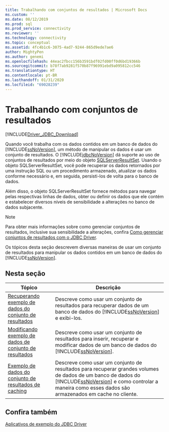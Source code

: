 ```yaml
---
title: Trabalhando com conjuntos de resultados | Microsoft Docs
ms.custom: ''
ms.date: 08/12/2019
ms.prod: sql
ms.prod_service: connectivity
ms.reviewer: ''
ms.technology: connectivity
ms.topic: conceptual
ms.assetid: 4fc4b1c6-3075-4ad7-9244-865d9ede7ae6
author: MightyPen
ms.author: genemi
ms.openlocfilehash: 44eac2fbcc156b3591bdf02fd00ff0d6bd19366b
ms.sourcegitcommit: b78f7ab9281f570b87f96991ebd9a095812cc546
ms.translationtype: HT
ms.contentlocale: pt-BR
ms.lasthandoff: 01/31/2020
ms.locfileid: "69028239"
---
```

# <a name="working-with-result-sets"></a>Trabalhando com conjuntos de resultados

[!INCLUDE[Driver_JDBC_Download](../../../includes/driver_jdbc_download.md)]

Quando você trabalha com os dados contidos em um banco de dados do [!INCLUDE[ssNoVersion](../../../includes/ssnoversion-md.md)], um método de manipular os dados é usar um conjunto de resultados. O [!INCLUDE[jdbcNoVersion](../../../includes/jdbcnoversion_md.md)] dá suporte ao uso de conjuntos de resultados por meio do objeto [SQLServerResultSet](../../../connect/jdbc/reference/sqlserverresultset-class.md). Usando o objeto SQLServerResultSet, você pode recuperar os dados retornados por uma instrução SQL ou um procedimento armazenado, atualizar os dados conforme necessário e, em seguida, persisti-los de volta para o banco de dados.  
  
Além disso, o objeto SQLServerResultSet fornece métodos para navegar pelas respectivas linhas de dados, obter ou definir os dados que ele contém e estabelecer diversos níveis de sensibilidade a alterações no banco de dados subjacente.  
  
> [!NOTE]  
> Para obter mais informações sobre como gerenciar conjuntos de resultados, inclusive sua sensibilidade a alterações, confira [Como gerenciar conjuntos de resultados com o JDBC Driver](../../../connect/jdbc/managing-result-sets-with-the-jdbc-driver.md).  
  
Os tópicos desta seção descrevem diversas maneiras de usar um conjunto de resultados para manipular os dados contidos em um banco de dados do [!INCLUDE[ssNoVersion](../../../includes/ssnoversion-md.md)].  
  
## <a name="in-this-section"></a>Nesta seção  
  
| Tópico                                                                                           | Descrição                                                                                                                                                                                             |
| ----------------------------------------------------------------------------------------------- | ------------------------------------------------------------------------------------------------------------------------------------------------------------------------------------------------------- |
| [Recuperando exemplo de dados do conjunto de resultados](../../../connect/jdbc/code-samples/retrieving-result-set-data-sample.md) | Descreve como usar um conjunto de resultados para recuperar dados de um banco de dados do [!INCLUDE[ssNoVersion](../../../includes/ssnoversion-md.md)] e exibi-los.                                                         |
| [Modificando exemplo de dados de conjunto de resultados](../../../connect/jdbc/code-samples/modifying-result-set-data-sample.md)   | Descreve como usar um conjunto de resultados para inserir, recuperar e modificar dados de um banco de dados do [!INCLUDE[ssNoVersion](../../../includes/ssnoversion-md.md)].                                                      |
| [Exemplo de dados do conjunto de resultados de caching](../../../connect/jdbc/code-samples/caching-result-set-data-sample.md)       | Descreve como usar um conjunto de resultados para recuperar grandes volumes de dados de um banco de dados do [!INCLUDE[ssNoVersion](../../../includes/ssnoversion-md.md)] e como controlar a maneira como esses dados são armazenados em cache no cliente. |
  
## <a name="see-also"></a>Confira também  

[Aplicativos de exemplo do JDBC Driver](../../../connect/jdbc/code-samples/sample-jdbc-driver-applications.md)  
  
